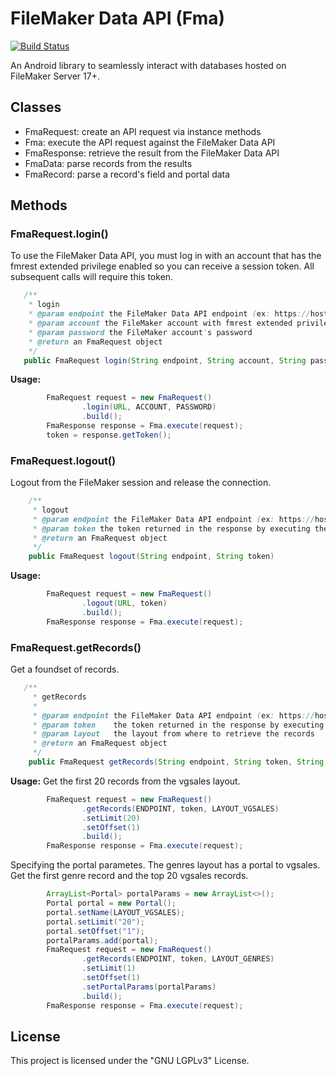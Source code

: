 # FileMaker Data API (Fma)

[![Build Status](https://travis-ci.org/joselopezrosario/filemaker-data-api.svg?branch=master)](https://travis-ci.org/joselopezrosario/filemaker-data-api)

An Android library to seamlessly interact with databases hosted on FileMaker Server 17+.

## Classes

* FmaRequest: create an API request via instance methods
* Fma: execute the API request against the FileMaker Data API
* FmaResponse: retrieve the result from the FileMaker Data API
* FmaData: parse records from the results
* FmaRecord: parse a record's field and portal data

## Methods

### FmaRequest.login()

To use the FileMaker Data API, you must log in with an account that has the fmrest extended privilege enabled so you can receive a session token. All subsequent calls will require this token.

 ```java
    /**
     * login
     * @param endpoint the FileMaker Data API endpoint (ex: https://host/fmi/data/v1/databases/MyDatabase)
     * @param account the FileMaker account with fmrest extended privileges
     * @param password the FileMaker account's password
     * @return an FmaRequest object
     */
    public FmaRequest login(String endpoint, String account, String password)
```
**Usage:**
```java
        FmaRequest request = new FmaRequest()
                .login(URL, ACCOUNT, PASSWORD)
                .build();
        FmaResponse response = Fma.execute(request);
        token = response.getToken();
```

### FmaRequest.logout()

Logout from the FileMaker session and release the connection.

```java
    /**
     * logout
     * @param endpoint the FileMaker Data API endpoint (ex: https://host/fmi/data/v1/databases/MyDatabase)
     * @param token the token returned in the response by executing the login request
     * @return an FmaRequest object
     */
    public FmaRequest logout(String endpoint, String token)
```    
**Usage:**
```java
        FmaRequest request = new FmaRequest()
                .logout(URL, token)
                .build();
        FmaResponse response = Fma.execute(request);
```
### FmaRequest.getRecords()

Get a foundset of records.

```java
   /**
     * getRecords
     *
     * @param endpoint the FileMaker Data API endpoint (ex: https://host/fmi/data/v1/databases/MyDatabase)
     * @param token    the token returned in the response by executing the login request
     * @param layout   the layout from where to retrieve the records
     * @return an FmaRequest object
     */
    public FmaRequest getRecords(String endpoint, String token, String layout)
```
**Usage:**
Get the first 20 records from the vgsales layout.
```java
        FmaRequest request = new FmaRequest()
                .getRecords(ENDPOINT, token, LAYOUT_VGSALES)
                .setLimit(20)
                .setOffset(1)
                .build();
        FmaResponse response = Fma.execute(request);
```

Specifying the portal parametes. The genres layout has a portal to vgsales. Get the first genre record and the top 20 vgsales records.
```java
        ArrayList<Portal> portalParams = new ArrayList<>();
        Portal portal = new Portal();
        portal.setName(LAYOUT_VGSALES);
        portal.setLimit("20");
        portal.setOffset("1");
        portalParams.add(portal);
        FmaRequest request = new FmaRequest()
                .getRecords(ENDPOINT, token, LAYOUT_GENRES)
                .setLimit(1)
                .setOffset(1)
                .setPortalParams(portalParams)
                .build();
        FmaResponse response = Fma.execute(request);
```

## License

This project is licensed under the "GNU LGPLv3" License.
